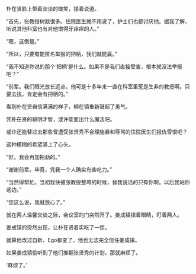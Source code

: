 朴在贤脸上带着淡淡的微笑，接着说道。

“首先，张教授树敌很多。住院医生就不用说了，护士们也都讨厌他。据我了解，听说其他科室也有对他恨得牙痒痒的人。”

“嗯，这倒是。”

“所以，只要有能匿名举报的把柄，我们就能赢。”

“我不知道你说的那个‘把柄’是什么。如果不是我们直接受害，根本就没法举报吧？”

“前辈。我们眼光放长远点。他可是十多年来一直在科室里惹是生非的教授啊。只要去找，肯定会有把柄的。”

看到朴在贤自信满满的样子，柳在镇重新鼓起了勇气。

凭朴在贤的聪明才智，或许能耍出什么魔法吧。

或许还能替过去那些曾遭受张贤秀不合理施暴和辱骂的住院医生们报仇雪恨吧？

这种模糊的希望涌上了心头。

“好。我会再加把劲的。”

“谢谢前辈。毕竟，凭我一个人确实有些吃力。”

“当然得帮忙。当初我快被张教授整垮的时候，替我说话的只有你啊。以后我站你这边。”

“您这么说，我就放心了。”

就在两人温馨交谈之际，会议室的门突然开了。姜成镇揉着眼睛，盯着两人。

姜成镇的突然出现，让朴在贤着实吃了一惊。

就算他改过自新、Ego都变了，他也无法完全信任姜成镇。

如果姜成镇偷听到了他们推翻张贤秀的计划，那就麻烦了。

‘麻烦了。’